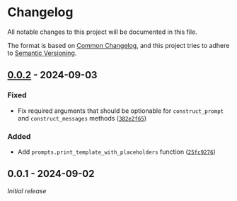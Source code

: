 # Changelog

All notable changes to this project will be documented in this file.

The format is based on [Common Changelog](https://common-changelog.org),
and this project tries to adhere to [Semantic Versioning](https://semver.org/spec/v2.0.0.html).

## [0.0.2] - 2024-09-03

### Fixed

- Fix required arguments that should be optionable for `construct_prompt` and `construct_messages` methods ([`382e2f65`](https://github.com/itk-ai/prompeter/commit/382e2f65))

### Added

- Add `prompts.print_template_with_placeholders` function ([`25fc9276`](https://github.com/itk-ai/prompeter/commit/25fc9276))

## 0.0.1 - 2024-09-02
_Initial release_

[0.0.2]:  https://github.com/itk-ai/prompeter/releases/tag/v0.0.2